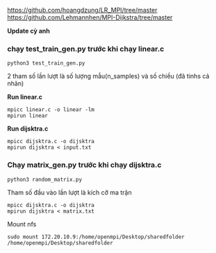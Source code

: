 https://github.com/hoangdzung/LR_MPI/tree/master </br >
https://github.com/Lehmannhen/MPI-Dijkstra/tree/master

**Update cỳ anh**
### chạy test_train_gen.py trước khi chạy linear.c
```
python3 test_train_gen.py
```
2 tham số lần lượt là số lượng mẫu(n_samples) và số chiều (đã tinhs cả nhãn)

**Run linear.c**
```
mpicc linear.c -o linear -lm
mpirun linear
```

**Run dijsktra.c**
```
mpicc dijsktra.c -o dijsktra
mpirun dijsktra < input.txt
```

### Chạy matrix_gen.py trước khi chạy dijsktra.c
```
python3 random_matrix.py
```

Tham số đầu vào lần lượt là kích cỡ ma trận

```
mpicc dijsktra.c -o dijsktra
mpirun dijsktra < matrix.txt
```
Mount nfs 
```
sudo mount 172.20.10.9:/home/openmpi/Desktop/sharedfolder /home/openmpi/Desktop/sharedfolder
```
